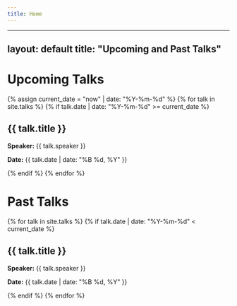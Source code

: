 ```yaml
---
title: Home
---
```


---
layout: default
title: "Upcoming and Past Talks"
---

<h1>Upcoming Talks</h1>
{% assign current_date = "now" | date: "%Y-%m-%d" %}
{% for talk in site.talks %}
  {% if talk.date | date: "%Y-%m-%d" >= current_date %}
    <div class="talk-item">
      <h2 onclick="toggleAbstract('{{ talk.title | slugify }}')">{{ talk.title }}</h2>
      <p><strong>Speaker:</strong> {{ talk.speaker }}</p>
      <p><strong>Date:</strong> {{ talk.date | date: "%B %d, %Y" }}</p>
      <div id="{{ talk.title | slugify }}" class="abstract-content" style="display: none;">
        <p>{{ talk.abstract }}</p>
      </div>
    </div>
  {% endif %}
{% endfor %}

<h1>Past Talks</h1>
{% for talk in site.talks %}
  {% if talk.date | date: "%Y-%m-%d" < current_date %}
    <div class="talk-item">
      <h2 onclick="toggleAbstract('{{ talk.title | slugify }}')">{{ talk.title }}</h2>
      <p><strong>Speaker:</strong> {{ talk.speaker }}</p>
      <p><strong>Date:</strong> {{ talk.date | date: "%B %d, %Y" }}</p>
      <div id="{{ talk.title | slugify }}" class="abstract-content" style="display: none;">
        <p>{{ talk.abstract }}</p>
      </div>
    </div>
  {% endif %}
{% endfor %}

<script>
  function toggleAbstract(id) {
    var content = document.getElementById(id);
    if (content.style.display === "none") {
      content.style.display = "block";
    } else {
      content.style.display = "none";
    }
  }
</script>



